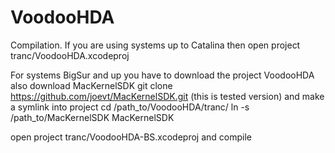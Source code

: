 VoodooHDA
========

Compilation.
If you are using systems up to Catalina then open project 
tranc/VoodooHDA.xcodeproj

For systems BigSur and up you have to download the project VoodooHDA
also download MacKernelSDK
git clone https://github.com/joevt/MacKernelSDK.git
(this is tested version)
and make a symlink into project
cd /path_to/VoodooHDA/tranc/
ln -s /path_to/MacKernelSDK MacKernelSDK

open project
tranc/VoodooHDA-BS.xcodeproj
and compile
